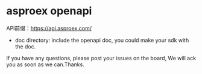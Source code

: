 # asproex openapi

API前缀：https://api.asproex.com/

* doc directory: include the openapi doc, you could make your sdk with the doc.

If you have any questions, please post your issues on the board, We will ack you as soon as we can.Thanks.
